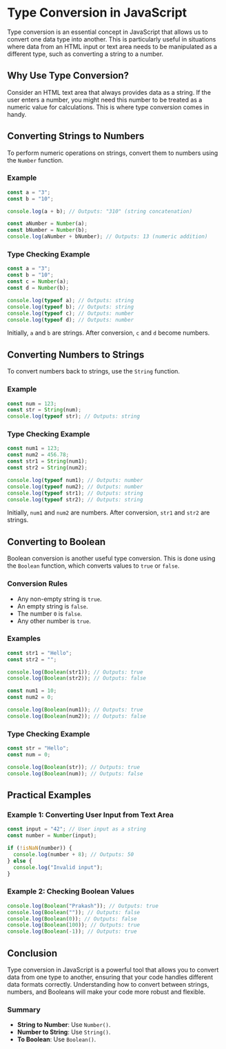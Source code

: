 # Type Conversion in JavaScript

Type conversion is an essential concept in JavaScript that allows us to convert one data type into another. This is particularly useful in situations where data from an HTML input or text area needs to be manipulated as a different type, such as converting a string to a number.

## Why Use Type Conversion?

Consider an HTML text area that always provides data as a string. If the user enters a number, you might need this number to be treated as a numeric value for calculations. This is where type conversion comes in handy.

## Converting Strings to Numbers

To perform numeric operations on strings, convert them to numbers using the `Number` function.

### Example

```javascript
const a = "3";
const b = "10";

console.log(a + b); // Outputs: "310" (string concatenation)

const aNumber = Number(a);
const bNumber = Number(b);
console.log(aNumber + bNumber); // Outputs: 13 (numeric addition)
```

### Type Checking Example

```javascript
const a = "3";
const b = "10";
const c = Number(a);
const d = Number(b);

console.log(typeof a); // Outputs: string
console.log(typeof b); // Outputs: string
console.log(typeof c); // Outputs: number
console.log(typeof d); // Outputs: number
```

Initially, `a` and `b` are strings. After conversion, `c` and `d` become numbers.

## Converting Numbers to Strings

To convert numbers back to strings, use the `String` function.

### Example

```javascript
const num = 123;
const str = String(num);
console.log(typeof str); // Outputs: string
```

### Type Checking Example

```javascript
const num1 = 123;
const num2 = 456.78;
const str1 = String(num1);
const str2 = String(num2);

console.log(typeof num1); // Outputs: number
console.log(typeof num2); // Outputs: number
console.log(typeof str1); // Outputs: string
console.log(typeof str2); // Outputs: string
```

Initially, `num1` and `num2` are numbers. After conversion, `str1` and `str2` are strings.

## Converting to Boolean

Boolean conversion is another useful type conversion. This is done using the `Boolean` function, which converts values to `true` or `false`.

### Conversion Rules

- Any non-empty string is `true`.
- An empty string is `false`.
- The number `0` is `false`.
- Any other number is `true`.

### Examples

```javascript
const str1 = "Hello";
const str2 = "";

console.log(Boolean(str1)); // Outputs: true
console.log(Boolean(str2)); // Outputs: false

const num1 = 10;
const num2 = 0;

console.log(Boolean(num1)); // Outputs: true
console.log(Boolean(num2)); // Outputs: false
```

### Type Checking Example

```javascript
const str = "Hello";
const num = 0;

console.log(Boolean(str)); // Outputs: true
console.log(Boolean(num)); // Outputs: false
```

## Practical Examples

### Example 1: Converting User Input from Text Area

```javascript
const input = "42"; // User input as a string
const number = Number(input);

if (!isNaN(number)) {
  console.log(number + 8); // Outputs: 50
} else {
  console.log("Invalid input");
}
```

### Example 2: Checking Boolean Values

```javascript
console.log(Boolean("Prakash")); // Outputs: true
console.log(Boolean("")); // Outputs: false
console.log(Boolean(0)); // Outputs: false
console.log(Boolean(100)); // Outputs: true
console.log(Boolean(-1)); // Outputs: true
```

## Conclusion

Type conversion in JavaScript is a powerful tool that allows you to convert data from one type to another, ensuring that your code handles different data formats correctly. Understanding how to convert between strings, numbers, and Booleans will make your code more robust and flexible.

### Summary

- **String to Number**: Use `Number()`.
- **Number to String**: Use `String()`.
- **To Boolean**: Use `Boolean()`.
